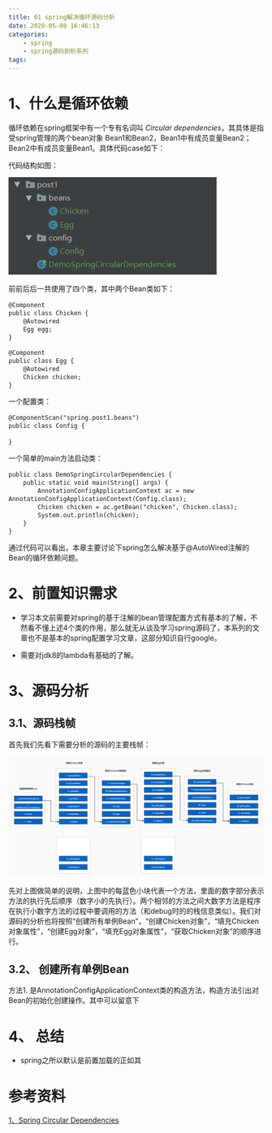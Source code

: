 ```yaml
---
title: 01 spring解决循环源码分析
date: 2020-05-08 16:46:13
categories:
    - spring
    - spring源码剖析系列
tags:
---
```


# 1、什么是循环依赖

循环依赖在spring框架中有一个专有名词叫 *Circular dependencies*，其具体是指受spring管理的两个bean对象 Bean1和Bean2，Bean1中有成员变量Bean2；Bean2中有成员变量Bean1。具体代码case如下：

代码结构如图：

![代码结构图](https://github.com/aworker/aworker.github.io/raw/hexo/source/_posts/java/spring/post1/spring_post1_code_struct.png)

前前后后一共使用了四个类，其中两个Bean类如下：

```aidl
@Component
public class Chicken {
    @Autowired
    Egg egg;
}

```

```aidl
@Component
public class Egg {
    @Autowired
    Chicken chicken;
}
```

一个配置类：

```aidl
@ComponentScan("spring.post1.beans")
public class Config {

}
```

一个简单的main方法启动类：

```aidl
public class DemoSpringCircularDependencies {
    public static void main(String[] args) {
        AnnotationConfigApplicationContext ac = new AnnotationConfigApplicationContext(Config.class);
        Chicken chicken = ac.getBean("chicken", Chicken.class);
        System.out.println(chicken);
    }
}
```

通过代码可以看出，本章主要讨论下spring怎么解决基于@AutoWired注解的Bean的循环依赖问题。

# 2、前置知识需求

+ 学习本文前需要对spring的基于注解的bean管理配置方式有基本的了解，不然看不懂上述4个类的作用，那么就无从谈及学习spring源码了，本系列的文章也不是基本的spring配置学习文章，这部分知识自行google。

+ 需要对jdk8的lambda有基础的了解。

# 3、源码分析

## 3.1、源码栈帧
首先我们先看下需要分析的源码的主要栈帧：

![源码栈帧图](https://github.com/aworker/aworker.github.io/raw/hexo/source/_posts/java/spring/post1/bean_create_process_of_CD.jpg)

先对上图做简单的说明，上图中的每蓝色小块代表一个方法，里面的数字部分表示方法的执行先后顺序（数字小的先执行）。两个相邻的方法之间大数字方法是程序在执行小数字方法的过程中要调用的方法（和debug时的的栈信息类似）。我们对源码的分析也将按照“创建所有单例Bean”，“创建Chicken对象”，“填充Chicken对象属性”，“创建Egg对象”，“填充Egg对象属性”，“获取Chicken对象”的顺序进行。

## 3.2、 创建所有单例Bean

方法1. 是AnnotationConfigApplicationContext类的构造方法，构造方法引出对Bean的初始化创建操作。其中可以留意下



# 4、 总结

+ spring之所以默认是前置加载的正如其








# 参考资料

[1、Spring Circular Dependencies](https://docs.spring.io/spring-framework/docs/current/spring-framework-reference/core.html#beans-dependency-resolution)
